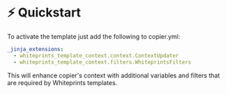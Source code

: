 <!--
SPDX-FileCopyrightText: © 2024 The "Whiteprints template context" contributors <whiteprints@pm.me>

SPDX-License-Identifier: CC-BY-NC-SA-4.0
-->

# ⚡ Quickstart

To activate the template just add the following to copier.yml:

```yaml
_jinja_extensions:
  - whiteprints_template_context.context.ContextUpdater
  - whiteprints_template_context.filters.WhiteprintsFilters
```

This will enhance copier's context with additional variables and filters that
are required by Whiteprints templates.
